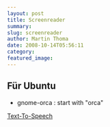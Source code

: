 ```yaml
---
layout: post
title: Screenreader
summary:
slug: screenreader
author: Martin Thoma
date: 2008-10-14T05:56:11
category:
featured_image:
---
```

<h2>Für Ubuntu</h2>
<ul>
    <li>gnome-orca : start with "orca"</li>
</ul>



<p><a href="http://wiki.ubuntuusers.de/Baustelle/Text-To-Speech">Text-To-Speech</a></p>
